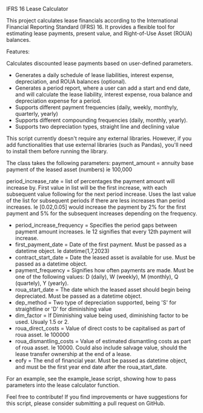 IFRS 16 Lease Calculator

This project calculates lease financials according to the International Financial Reporting Standard (IFRS) 16. It provides a flexible tool for estimating lease payments, present value, and Right-of-Use Asset (ROUA) balances.

Features:

Calculates discounted lease payments based on user-defined parameters.
 - Generates a daily schedule of lease liabilities, interest expense, depreciation, and ROUA balances (optional).
 - Generates a period report, where a user can add a start and end date, and will calculate the lease liability, interest expense, roua balance and depreciation expense for a period.
 - Supports different payment frequencies (daily, weekly, monthyly, quarterly, yearly)
 - Supports different compounding frequencies (daily, monthly, yearly).
 - Supports two depreciation types, straight line and declining value

This script currently doesn't require any external libraries. However, if you add functionalities that use external libraries (such as Pandas), you'll need to install them before running the library. 

The class takes the following parameters:
payment_amount = annuity base payment of the leased asset (numbers) ie 100,000

period_increase_rate = list of percentages the payment amount will increase by. First value in list will be the first increase, with each subsequent value following for the next period increase. Uses the last value of the list for subsequent periods if there are less increases than period increases. Ie [0.02,0.05] would increase the payment by 2% for the first payment and 5% for the subsequent increases depending on the frequency.

- period_increase_frequency = Specifies the period gaps between payment amount increases. Ie 12 signifies that every 12th payment will increase. 
- first_payment_date = Date of the first payment. Must be passed as a datetime object. Ie datetime(1,7,2023)
- contract_start_date = Date the leased asset is available for use. Must be passed as a datetime object.
- payment_frequency = Signifies how often payments are made. Must be one of the following values: D (daily), W (weekly), M (monthly), Q (quartely), Y (yearly). 
- roua_start_date = The date which the leased asset should begin being depreciated. Must be passed as a datetime object. 
- dep_method = Two type of depreciation supported, being 'S' for straightline or 'D' for diminishing value 
- dim_factor = If Diminishing value being used, diminishing factor to be used. Usualy 1.5 or 2. 
- roua_direct_costs = Value of direct costs to be capitalised as part of roua asset. Ie 100000 
- roua_dismantling_costs = Value of estimated dismantling costs as part of roua asset. Ie 10000. Could also include salvage value, should the lease transfer ownership at the end of a lease. 
- eofy = The end of financial year. Must be passed as datetime object, and must be the first year end date after the roua_start_date.

For an example, see the example_lease script, showing how to pass parameters into the lease calculator function.

Feel free to contribute! If you find improvements or have suggestions for this script, please consider submitting a pull request on GitHub.

